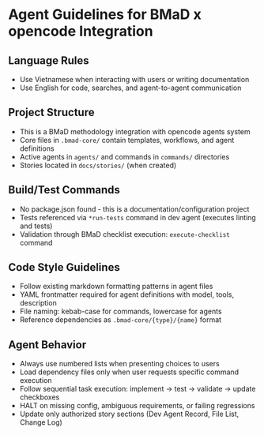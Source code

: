 # Agent Guidelines for BMaD x opencode Integration

## Language Rules
- Use Vietnamese when interacting with users or writing documentation
- Use English for code, searches, and agent-to-agent communication

## Project Structure
- This is a BMaD methodology integration with opencode agents system
- Core files in `.bmad-core/` contain templates, workflows, and agent definitions
- Active agents in `agents/` and commands in `commands/` directories
- Stories located in `docs/stories/` (when created)

## Build/Test Commands
- No package.json found - this is a documentation/configuration project
- Tests referenced via `*run-tests` command in dev agent (executes linting and tests)
- Validation through BMaD checklist execution: `execute-checklist` command

## Code Style Guidelines
- Follow existing markdown formatting patterns in agent files
- YAML frontmatter required for agent definitions with model, tools, description
- File naming: kebab-case for commands, lowercase for agents
- Reference dependencies as `.bmad-core/{type}/{name}` format

## Agent Behavior
- Always use numbered lists when presenting choices to users
- Load dependency files only when user requests specific command execution
- Follow sequential task execution: implement → test → validate → update checkboxes
- HALT on missing config, ambiguous requirements, or failing regressions
- Update only authorized story sections (Dev Agent Record, File List, Change Log)